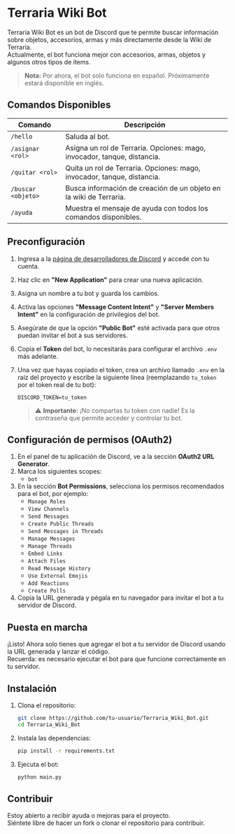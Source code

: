 # Terraria Wiki Bot

Terraria Wiki Bot es un bot de Discord que te permite buscar información sobre objetos, accesorios, armas y más directamente desde la Wiki de Terraria.  
Actualmente, el bot funciona mejor con accesorios, armas, objetos y algunos otros tipos de ítems.

> **Nota:** Por ahora, el bot solo funciona en español. Próximamente estará disponible en inglés.

## Comandos Disponibles

| Comando                | Descripción                                                                                  |
|------------------------|----------------------------------------------------------------------------------------------|
| `/hello`               | Saluda al bot.                                                                               |
| `/asignar <rol>`       | Asigna un rol de Terraria. Opciones: mago, invocador, tanque, distancia.                    |
| `/quitar <rol>`        | Quita un rol de Terraria. Opciones: mago, invocador, tanque, distancia.                     |
| `/buscar <objeto>`     | Busca información de creación de un objeto en la wiki de Terraria.                           |
| `/ayuda`               | Muestra el mensaje de ayuda con todos los comandos disponibles.                              |

## Preconfiguración

1. Ingresa a la [página de desarrolladores de Discord](https://discord.com/developers) y accede con tu cuenta.
2. Haz clic en **"New Application"** para crear una nueva aplicación.
3. Asigna un nombre a tu bot y guarda los cambios.
5. Activa las opciones **"Message Content Intent"** y **"Server Members Intent"** en la configuración de privilegios del bot.  
6. Asegúrate de que la opción **"Public Bot"** esté activada para que otros puedan invitar el bot a sus servidores.  
7. Copia el **Token** del bot, lo necesitarás para configurar el archivo `.env` más adelante.
8. Una vez que hayas copiado el token, crea un archivo llamado `.env` en la raíz del proyecto y escribe la siguiente línea (reemplazando `tu_token` por el token real de tu bot):

    ```
    DISCORD_TOKEN=tu_token
    ```

    > ⚠️ **Importante:** ¡No compartas tu token con nadie! Es la contraseña que permite acceder y controlar tu bot.

## Configuración de permisos (OAuth2)

1. En el panel de tu aplicación de Discord, ve a la sección **OAuth2 URL Generator**.
2. Marca los siguientes scopes:
    - `bot`
3. En la sección **Bot Permissions**, selecciona los permisos recomendados para el bot, por ejemplo:
    - `Manage Roles`
    - `View Channels`
    - `Send Messages`
    - `Create Public Threads`
    - `Send Messages in Threads`
    - `Manage Messages`
    - `Manage Threads`
    - `Embed Links`
    - `Attach Files`
    - `Read Message History`
    - `Use External Emojis`
    - `Add Reactions`
    - `Create Polls`
4. Copia la URL generada y pégala en tu navegador para invitar el bot a tu servidor de Discord.

## Puesta en marcha

¡Listo! Ahora solo tienes que agregar el bot a tu servidor de Discord usando la URL generada y lanzar el código.  
Recuerda: es necesario ejecutar el bot para que funcione correctamente en tu servidor.

## Instalación

1. Clona el repositorio:
   ```sh
   git clone https://github.com/tu-usuario/Terraria_Wiki_Bot.git
   cd Terraria_Wiki_Bot
   ```
2. Instala las dependencias:
   ```sh
   pip install -r requirements.txt
   ```
3. Ejecuta el bot:
   ```sh
   python main.py
   ```

## Contribuir

Estoy abierto a recibir ayuda o mejoras para el proyecto.  
Siéntete libre de hacer un fork o clonar el repositorio para contribuir.